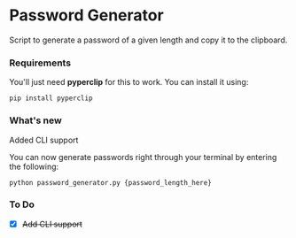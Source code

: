 # Password Generator
Script to generate a password of a given length and copy it to the clipboard.

### Requirements
You'll just need **pyperclip** for this to work. You can install it using:

`pip install pyperclip`

### What's new
Added CLI support

You can now generate passwords right through your terminal by entering the following:

`python password_generator.py {password_length_here}`

### To Do
- [x] ~~Add CLI support~~
